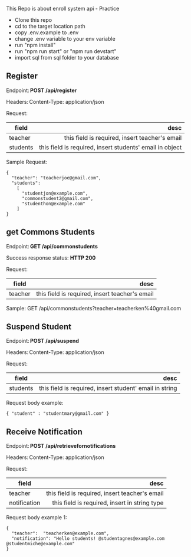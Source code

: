 This Repo is about enroll system api - Practice

- Clone this repo
- cd to the target location path
- copy .env.example to .env
- change .env variable to your env variable
- run "npm install"
- run "npm run start" or "npm run devstart"
- import sql from sql folder to your database

Register
----------
Endpoint: **POST /api/register**

Headers: Content-Type: application/json

Request:

|field          | desc                                                     |
| ------------- | -------------------------------------------------------: |
| teacher       | this field is required, insert teacher's email           |
| students      | this field is required, insert students' email in object |

Sample Request:
```
{ 
  "teacher": "teacherjoe@gmail.com",
  "students": 
    [ 
      "studentjon@example.com", 
      "commonstudent2@gmail.com",
      "studenthon@example.com"
    ] 
}
```

get Commons Students
----------
Endpoint: **GET /api/commonstudents**

Success response status: **HTTP 200**

Request:

|field          | desc                                                     |
| ------------- | -------------------------------------------------------: |
| teacher       | this field is required, insert teacher's email           |

Sample: GET /api/commonstudents?teacher=teacherken%40gmail.com

Suspend Student
----------
Endpoint: **POST /api/suspend**

Headers: Content-Type: application/json

Request:

|field          | desc                                                     |
| ------------- | -------------------------------------------------------: |
| students      | this field is required, insert student' email in string  |

Request body example:
```
{ "student" : "studentmary@gmail.com" }
```

Receive Notification
-------------
Endpoint: **POST /api/retrievefornotifications**

Headers: Content-Type: application/json

Request:

|field          | desc                                                     |
| ------------- | -------------------------------------------------------: |
| teacher       | this field is required, insert teacher's email           |
| notification  | this field is required, insert in string type            |

Request body example 1: 
```
{ 
  "teacher":  "teacherken@example.com", 
  "notification": "Hello students! @studentagnes@example.com @studentmiche@example.com" 
}
```